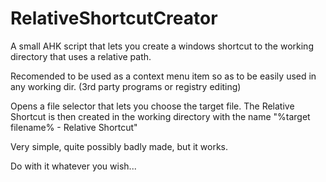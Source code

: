 # RelativeShortcutCreator
A small AHK script that lets you create a windows shortcut to the working directory that uses a relative path. 

Recomended to be used as a context menu item so as to be easily used in any working dir. (3rd party programs or registry editing)

Opens a file selector that lets you choose the target file. 
The Relative Shortcut is then created in the working directory with the name "%target filename% - Relative Shortcut"

Very simple, quite possibly badly made, but it works.

Do with it whatever you wish...
